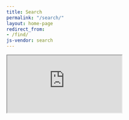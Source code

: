 ```yaml
---
title: Search
permalink: "/search/"
layout: home-page
redirect_from:
- /find/
js-vendor: search
---
```

<div class="row content-container main-cont">
    <div class="container content-container">
        <div class="embed-responsive embed-responsive-16by9" id="searchEmbed">
          <iframe class="embed-responsive-item" id="searchIframe" src="https://search.linaro.org"></iframe>
        </div>
    </div>
</div>
